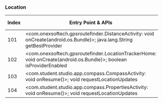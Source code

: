 ### Location
| Index | Entry Point & APIs | Screen shot | Resource id | Label |
| ------------- | ------------- | ------------- |-------------|-------------|
| 101 | <com.onexsoftech.gpsroutefinder.DistanceActivity: void onCreate(android.os.Bundle)>; java.lang.String getBestProvider | ![](C:\Users\hfu\Documents\COSMOS\output\py\Play_win8\Tools\com.onexsoftech.gpsroutefinder\com.onexsoftech.gpsroutefinder.DistanceActivity.png) |  | |
| 102 | <com.onexsoftech.gpsroutefinder.LocationTrackerHome: void onCreate(android.os.Bundle)>; boolean isProviderEnabled | ![](C:\Users\hfu\Documents\COSMOS\output\py\Play_win8\Tools\com.onexsoftech.gpsroutefinder\com.onexsoftech.gpsroutefinder.LocationTrackerHome.png) |  | |
| 103 | <com.student.studio.app.compass.CompassActivity: void onResume()>; void requestLocationUpdates | ![](C:\Users\hfu\Documents\COSMOS\output\py\Play_win8\Tools\com.pro.app.compass\com.student.studio.app.compass.CompassActivity.png) |  | |
| 104 | <com.student.studio.app.compass.PropertiesActivity: void onResume()>; void requestLocationUpdates | ![](C:\Users\hfu\Documents\COSMOS\output\py\Play_win8\Tools\com.pro.app.compass\com.student.studio.app.compass.PropertiesActivity.png) |  | |
